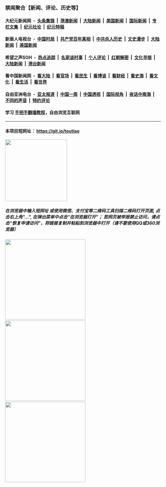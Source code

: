 ### 禁闻聚合【新闻、评论、历史等】

#### 大纪元新闻网 &nbsp;-&nbsp; [头条集锦](indexes/E头条集锦.md?t=02051833) &nbsp;|&nbsp; [港澳新闻](indexes/E港澳新闻.md?t=02051833)  &nbsp;|&nbsp; [大陆新闻](indexes/E大陆新闻.md?t=02051833) &nbsp;|&nbsp; [美国新闻](indexes/E美国新闻.md?t=02051833) &nbsp;|&nbsp; [国际新闻](indexes/E国际新闻.md?t=02051833) &nbsp;|&nbsp; [专栏文集](indexes/E专栏文集.md?t=02051833) &nbsp;|&nbsp; [纪元社论](indexes/E纪元社论.md?t=02051833) &nbsp;|&nbsp; [纪元特稿](indexes/E纪元特稿.md?t=02051833) 

#### 新唐人电视台 &nbsp;-&nbsp; [中国时局](indexes/N中国时局.md?t=02051833) &nbsp;|&nbsp; [共产党百年真相](indexes/N共产党百年真相.md?t=02051833) &nbsp;|&nbsp; [中共杀人历史](indexes/N中共杀人历史.md?t=02051833) &nbsp;|&nbsp; [文史漫步](indexes/N文史漫步.md?t=02051833) &nbsp;|&nbsp; [大陆新闻](indexes/N大陆新闻.md?t=02051833) &nbsp;|&nbsp; [美国新闻](indexes/N美国新闻.md?t=02051833)

#### 希望之声SOH &nbsp;-&nbsp; [热点追踪](indexes/H热点追踪.md?t=02051833) &nbsp;|&nbsp; [名家谈时事](indexes/H名家谈时事.md?t=02051833) &nbsp;|&nbsp; [个人评论](indexes/H个人评论.md?t=02051833)  &nbsp;|&nbsp; [红朝解密](indexes/H红朝解密.md?t=02051833) &nbsp;|&nbsp; [文化寻根](indexes/H文化寻根.md?t=02051833) &nbsp;|&nbsp; [大陆新闻](indexes/H大陆新闻.md?t=02051833) &nbsp;|&nbsp; [港台新闻](indexes/H港台新闻.md?t=02051833)

#### 看中国新闻网 &nbsp;-&nbsp; [看大陆](indexes/S看大陆.md?t=02051833) &nbsp;|&nbsp; [看官场](indexes/S看官场.md?t=02051833) &nbsp;|&nbsp; [看民生](indexes/S看民生.md?t=02051833)  &nbsp;|&nbsp; [看博谈](indexes/S看博谈.md?t=02051833) &nbsp;|&nbsp; [看财经](indexes/S看财经.md?t=02051833) &nbsp;|&nbsp; [看史海](indexes/S看史海.md?t=02051833) &nbsp;|&nbsp; [看文化](indexes/S看文化.md?t=02051833) &nbsp;|&nbsp; [看生活](indexes/S看生活.md?t=02051833) &nbsp;|&nbsp; [看世界](indexes/S看世界.md?t=02051833)

#### 自由亚洲电台 &nbsp;-&nbsp; [亚太报道](indexes/R亚太报道.md?t=02051833) &nbsp;|&nbsp; [中国一周](indexes/R中国一周.md?t=02051833) &nbsp;|&nbsp; [中国透视](indexes/R中国透视.md?t=02051833)  &nbsp;|&nbsp; [国际视角](indexes/R国际视角.md?t=02051833) &nbsp;|&nbsp; [夜话中南海](indexes/R夜话中南海.md?t=02051833) &nbsp;|&nbsp; [不同的声音](indexes/R不同的声音.md?t=02051833) &nbsp;|&nbsp; [特约评论](indexes/R特约评论.md?t=02051833)

#### 学习 [手把手翻墙教程](https://github.com/gfw-breaker/guides/wiki)，自由浏览互联网

----

#### 本项目短网址： https://git.io/toutiao
<img src="https://raw.githubusercontent.com/gfw-breaker/banned-news/master/scripts/img/qr.png" width="200px"/>  

##### 在浏览器中输入短网址 或使用微信、支付宝等二维码工具扫描二维码打开页面, 点击右上角"...", 在弹出菜单中点击“在浏览器打开”； 若网页被举报禁止访问，请点击“恢复申请访问”，将链接复制并粘贴到浏览器中打开（请不要使用QQ或360浏览器）

<img src="https://raw.githubusercontent.com/gfw-breaker/banned-news/master/scripts/img/1.png" width="260px"/> &nbsp; <img src="https://raw.githubusercontent.com/gfw-breaker/banned-news/master/scripts/img/2.png" width="260px"/> &nbsp; <img src="https://raw.githubusercontent.com/gfw-breaker/banned-news/master/scripts/img/3.png" width="260px"/>
